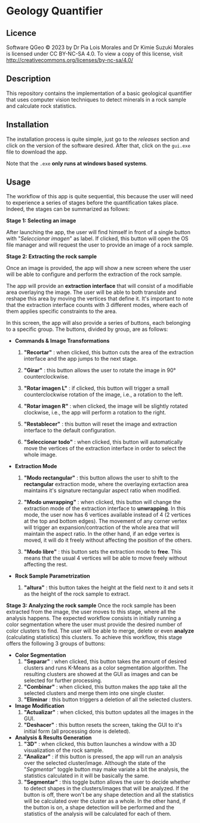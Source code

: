 # Geology Quantifier

## Licence
Software QGeo © 2023 by Dr Pia Lois Morales and Dr Kimie Suzuki Morales is licensed under CC BY-NC-SA 4.0. To view a copy of this license, visit http://creativecommons.org/licenses/by-nc-sa/4.0/

## Description
This repository contains the implementation of a basic geological quantifier that uses computer vision techniques to detect minerals in a rock sample and calculate rock statistics.

## Installation

The installation process is quite simple, just go to the *releases* section and click on the version of the software desired. After that, click on the `gui.exe` file to download the app.

Note that the `.exe` **only runs at windows based systems**.

## Usage
The workflow of this app is quite sequential, this because the user will need to experience a series of stages before the quantification takes place. Indeed, the stages can be summarized as follows:

**Stage 1: Selecting an image**

After launching the app, the user will find himself in front of a single button with "*Seleccionar imagen*" as label. If clicked, this button will open the OS file manager and will request the user to provide an image of a rock sample.

**Stage 2: Extracting the rock sample**

Once an image is provided, the app will show a new screen where the user will be able to configure and perform the extraction of the rock sample. 

The app will provide an **extraction interface** that will consist of a modifiable area overlaying the image. The user will be able to both translate and reshape this area by moving the vertices that define it. It's important to note that the extraction interface counts with 3 different modes, where each of them applies specific constraints to the area.

In this screen, the app will also provide a series of buttons, each belonging to a specific group. The buttons, divided by group, are as follows:

* **Commands & Image Transformations**
  1. **"Recortar"** : when clicked, this button cuts the area of the extraction interface and the app jumps to the next stage.
    
  2. **"Girar"** : this button allows the user to rotate the image in 90° counterclockwise.
   
  3. **"Rotar imagen L"** : if clicked, this button will trigger a small counterclockwise rotation of the image, i.e., a rotation to the left.
   
  4. **"Rotar imagen R"** : when clicked, the image will be slightly rotated clockwise, i.e., the app will perform a rotation to the right.
   
  5. **"Restablecer"** : this button will reset the image and extraction interface to the default configuration.
   
  6. **"Seleccionar todo"** : when clicked, this button will automatically move the vertices of the extraction interface in order to select the whole image.
   
   
* **Extraction Mode**
  1. **"Modo rectangular"** : this button allows the user to shift to the **rectangular** extraction mode, where the overlaying exrtaction area maintains it's signature rectangular aspect ratio when modified.
   
  2. **"Modo unwrapping"** : when clicked, this button will change the extraction mode of the extraction interface to **unwrapping**. In this mode, the user now has 6 vertices available instead of 4 (2 vertices at the top and bottom edges). The movement of any corner vertex will trigger an expansion/contraction of the whole area that will maintain the aspect ratio. In the other hand, if an edge vertex is moved, it will do it freely without affecting the position of the others.
   
  3. **"Modo libre"** : this button sets the extraction mode to **free**. This means that the usual 4 vertices will be able to move freely without affecting the rest.
   
* **Rock Sample Parametrization**
  1. **"altura"** : this button takes the height at the field next to it and sets it as the height of the rock sample to extract.

**Stage 3: Analyzing the rock sample**
Once the rock sample has been extracted from the image, the user moves to this stage, where all the analysis happens. The expected workflow consists in initially running a color segmentation where the user must provide the desired number of color clusters to find. The user will be able to merge, delete or even **analyze** (calculating statistics) this clusters. To achieve this workflow, this stage offers the following 3 groups of buttons:

* **Color Segmentation**
  1. **"Separar"** : when clicked, this button takes the amount of desired clusters and runs K-Means as a color segmentation algorithm. The resulting clusters are showed at the GUI as images and can be selected for further processing.
  2. **"Combinar"** : when clicked, this button makes the app take all the selected clusters and merge them into one single cluster.
  3. **"Eliminar** : this button triggers a deletion of all the selected clusters.
* **Image Modification**
  1. **"Actualizar"** : when clicked, this button updates all the images in the GUI.
  2. **"Deshacer"** : this button resets the screen, taking the GUI to it's initial form (all processing done is deleted).
* **Analysis & Results Generation**
  1. **"3D"** : when clicked, this button launches a window with a 3D visualization of the rock sample.
  2. **"Analizar"** : if this button is pressed, the app will run an analysis over the selected cluster/image. Although the state of the "*Segmentar*" toggle button may make variate a bit the analysis, the statistics calculated in it will be basically the same.
  3. **"Segmentar"** : this toggle button allows the user to decide whether to detect shapes in the clusters/images that will be analyzed. If the button is off, there won't be any shape detection and all the statistics will be calculated over the cluster as a whole. In the other hand, if the button is on, a shape detection will be performed and the statistics of the analysis will be calculated for each of them.
